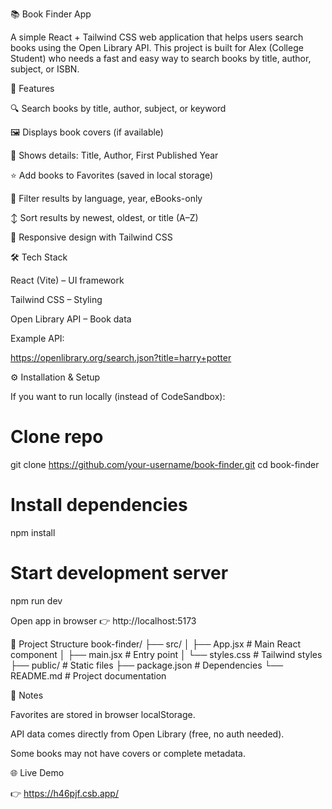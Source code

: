 📚 Book Finder App

A simple React + Tailwind CSS web application that helps users search books using the Open Library API.
This project is built for Alex (College Student) who needs a fast and easy way to search books by title, author, subject, or ISBN.

🚀 Features

🔍 Search books by title, author, subject, or keyword

🖼️ Displays book covers (if available)

📖 Shows details: Title, Author, First Published Year

⭐ Add books to Favorites (saved in local storage)

📂 Filter results by language, year, eBooks-only

↕️ Sort results by newest, oldest, or title (A–Z)

📱 Responsive design with Tailwind CSS

🛠️ Tech Stack

React (Vite) – UI framework

Tailwind CSS – Styling

Open Library API – Book data

Example API:

https://openlibrary.org/search.json?title=harry+potter

⚙️ Installation & Setup

If you want to run locally (instead of CodeSandbox):

# Clone repo
git clone https://github.com/your-username/book-finder.git
cd book-finder

# Install dependencies
npm install

# Start development server
npm run dev


Open app in browser 👉 http://localhost:5173

📂 Project Structure
book-finder/
 ├── src/
 │    ├── App.jsx        # Main React component
 │    ├── main.jsx       # Entry point
 │    └── styles.css     # Tailwind styles
 ├── public/             # Static files
 ├── package.json        # Dependencies
 └── README.md           # Project documentation

📝 Notes

Favorites are stored in browser localStorage.

API data comes directly from Open Library (free, no auth needed).

Some books may not have covers or complete metadata.

🌐 Live Demo

👉 https://h46pjf.csb.app/